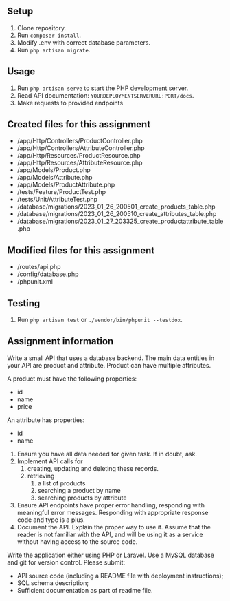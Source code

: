 ## Setup

1. Clone repository.
2. Run `composer install`.
3. Modify .env with correct database parameters.
4. Run `php artisan migrate`.

## Usage

1. Run `php artisan serve` to start the PHP development server.
2. Read API documentation: `YOURDEPLOYMENTSERVERURL:PORT/docs`.
3. Make requests to provided endpoints

## Created files for this assignment

+ /app/Http/Controllers/ProductController.php
+ /app/Http/Controllers/AttributeController.php
+ /app/Http/Resources/ProductResource.php
+ /app/Http/Resources/AttributeResource.php
+ /app/Models/Product.php
+ /app/Models/Attribute.php
+ /app/Models/ProductAttribute.php
+ /tests/Feature/ProductTest.php
+ /tests/Unit/AttributeTest.php
+ /database/migrations/2023_01_26_200501_create_products_table.php
+ /database/migrations/2023_01_26_200510_create_attributes_table.php
+ /database/migrations/2023_01_27_203325_create_productattribute_table.php

## Modified files for this assignment

+ /routes/api.php
+ /config/database.php
+ /phpunit.xml

## Testing

1. Run `php artisan test` or `./vendor/bin/phpunit --testdox`.

## Assignment information

Write a small API that uses a database backend.
The main data entities in your API are product and attribute. Product can have multiple attributes.

A product must have the following properties:
* id
* name
* price

An attribute has properties:
* id
* name

1. Ensure you have all data needed for given task. If in doubt, ask.
2. Implement API calls for
    1. creating, updating and deleting these records.
    2. retrieving
        1. a list of products
        2. searching a product by name
        3. searching products by attribute
3. Ensure API endpoints have proper error handling, responding with meaningful error messages. Responding with appropriate response code and type is a plus.
4. Document the API. Explain the proper way to use it. Assume that the reader is not familiar with the API, and will be using it as a service without having access to the source code.

Write the application either using PHP or Laravel. Use a MySQL database and git for version control.
Please submit:
* API source code (including a README file with deployment instructions);
* SQL schema description;
* Sufficient documentation as part of readme file.
